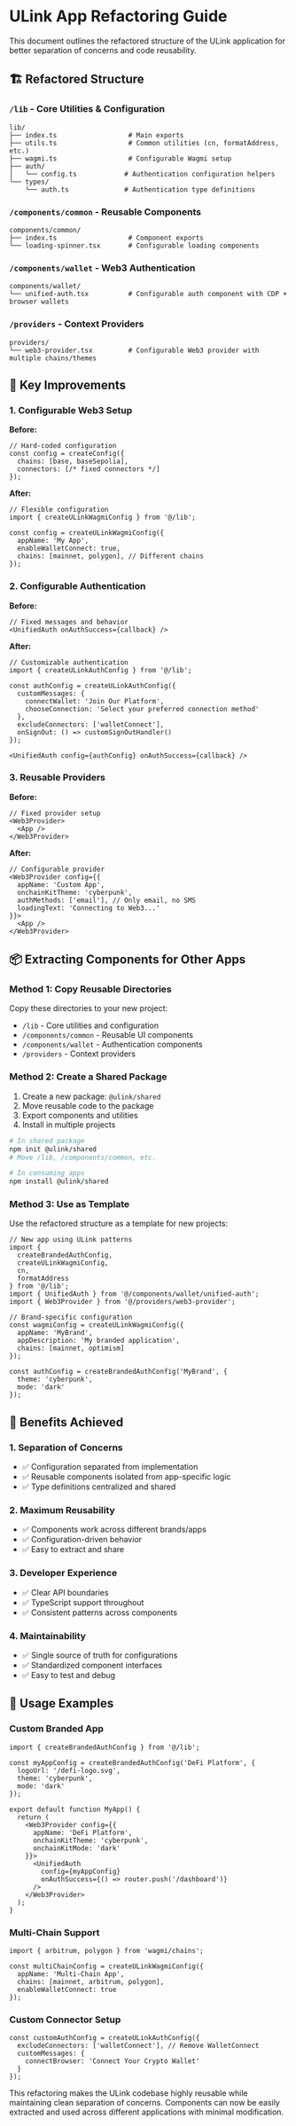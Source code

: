 # ULink App Refactoring Guide

This document outlines the refactored structure of the ULink application for better separation of concerns and code reusability.

## 🏗️ Refactored Structure

### `/lib` - Core Utilities & Configuration
```
lib/
├── index.ts                  # Main exports
├── utils.ts                  # Common utilities (cn, formatAddress, etc.)
├── wagmi.ts                  # Configurable Wagmi setup
├── auth/
│   └── config.ts            # Authentication configuration helpers
└── types/
    └── auth.ts              # Authentication type definitions
```

### `/components/common` - Reusable Components
```
components/common/
├── index.ts                  # Component exports
└── loading-spinner.tsx       # Configurable loading components
```

### `/components/wallet` - Web3 Authentication
```
components/wallet/
└── unified-auth.tsx          # Configurable auth component with CDP + browser wallets
```

### `/providers` - Context Providers
```
providers/
└── web3-provider.tsx         # Configurable Web3 provider with multiple chains/themes
```

## 🔧 Key Improvements

### 1. Configurable Web3 Setup

**Before:**
```tsx
// Hard-coded configuration
const config = createConfig({
  chains: [base, baseSepolia],
  connectors: [/* fixed connectors */]
});
```

**After:**
```tsx
// Flexible configuration
import { createULinkWagmiConfig } from '@/lib';

const config = createULinkWagmiConfig({
  appName: 'My App',
  enableWalletConnect: true,
  chains: [mainnet, polygon], // Different chains
});
```

### 2. Configurable Authentication

**Before:**
```tsx
// Fixed messages and behavior
<UnifiedAuth onAuthSuccess={callback} />
```

**After:**
```tsx
// Customizable authentication
import { createULinkAuthConfig } from '@/lib';

const authConfig = createULinkAuthConfig({
  customMessages: {
    connectWallet: 'Join Our Platform',
    chooseConnection: 'Select your preferred connection method'
  },
  excludeConnectors: ['walletConnect'],
  onSignOut: () => customSignOutHandler()
});

<UnifiedAuth config={authConfig} onAuthSuccess={callback} />
```

### 3. Reusable Providers

**Before:**
```tsx
// Fixed provider setup
<Web3Provider>
  <App />
</Web3Provider>
```

**After:**
```tsx
// Configurable provider
<Web3Provider config={{
  appName: 'Custom App',
  onchainKitTheme: 'cyberpunk',
  authMethods: ['email'], // Only email, no SMS
  loadingText: 'Connecting to Web3...'
}}>
  <App />
</Web3Provider>
```

## 📦 Extracting Components for Other Apps

### Method 1: Copy Reusable Directories
Copy these directories to your new project:
- `/lib` - Core utilities and configuration
- `/components/common` - Reusable UI components
- `/components/wallet` - Authentication components
- `/providers` - Context providers

### Method 2: Create a Shared Package
1. Create a new package: `@ulink/shared`
2. Move reusable code to the package
3. Export components and utilities
4. Install in multiple projects

```bash
# In shared package
npm init @ulink/shared
# Move /lib, /components/common, etc.

# In consuming apps
npm install @ulink/shared
```

### Method 3: Use as Template
Use the refactored structure as a template for new projects:

```tsx
// New app using ULink patterns
import { 
  createBrandedAuthConfig, 
  createULinkWagmiConfig,
  cn, 
  formatAddress 
} from '@/lib';
import { UnifiedAuth } from '@/components/wallet/unified-auth';
import { Web3Provider } from '@/providers/web3-provider';

// Brand-specific configuration
const wagmiConfig = createULinkWagmiConfig({
  appName: 'MyBrand',
  appDescription: 'My branded application',
  chains: [mainnet, optimism]
});

const authConfig = createBrandedAuthConfig('MyBrand', {
  theme: 'cyberpunk',
  mode: 'dark'
});
```

## 🎯 Benefits Achieved

### 1. **Separation of Concerns**
- ✅ Configuration separated from implementation
- ✅ Reusable components isolated from app-specific logic  
- ✅ Type definitions centralized and shared

### 2. **Maximum Reusability**
- ✅ Components work across different brands/apps
- ✅ Configuration-driven behavior
- ✅ Easy to extract and share

### 3. **Developer Experience**
- ✅ Clear API boundaries
- ✅ TypeScript support throughout
- ✅ Consistent patterns across components

### 4. **Maintainability**
- ✅ Single source of truth for configurations
- ✅ Standardized component interfaces
- ✅ Easy to test and debug

## 🚀 Usage Examples

### Custom Branded App
```tsx
import { createBrandedAuthConfig } from '@/lib';

const myAppConfig = createBrandedAuthConfig('DeFi Platform', {
  logoUrl: '/defi-logo.svg',
  theme: 'cyberpunk',
  mode: 'dark'
});

export default function MyApp() {
  return (
    <Web3Provider config={{
      appName: 'DeFi Platform',
      onchainKitTheme: 'cyberpunk',
      onchainKitMode: 'dark'
    }}>
      <UnifiedAuth 
        config={myAppConfig}
        onAuthSuccess={() => router.push('/dashboard')}
      />
    </Web3Provider>
  );
}
```

### Multi-Chain Support
```tsx
import { arbitrum, polygon } from 'wagmi/chains';

const multiChainConfig = createULinkWagmiConfig({
  appName: 'Multi-Chain App',
  chains: [mainnet, arbitrum, polygon],
  enableWalletConnect: true
});
```

### Custom Connector Setup
```tsx
const customAuthConfig = createULinkAuthConfig({
  excludeConnectors: ['walletConnect'], // Remove WalletConnect
  customMessages: {
    connectBrowser: 'Connect Your Crypto Wallet'
  }
});
```

This refactoring makes the ULink codebase highly reusable while maintaining clean separation of concerns. Components can now be easily extracted and used across different applications with minimal modification.